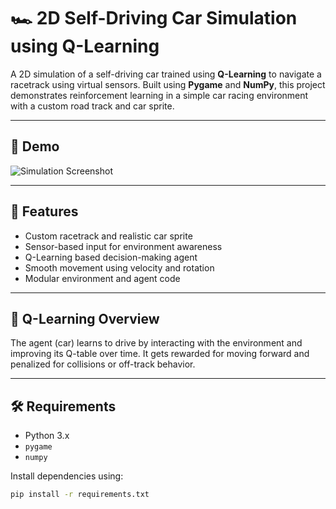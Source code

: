 # 🏎️ 2D Self-Driving Car Simulation using Q-Learning

A 2D simulation of a self-driving car trained using **Q-Learning** to navigate a racetrack using virtual sensors. Built using **Pygame** and **NumPy**, this project demonstrates reinforcement learning in a simple car racing environment with a custom road track and car sprite.

---

## 📸 Demo

![Simulation Screenshot](assets/screenshot.png)

---

## 🚗 Features

- Custom racetrack and realistic car sprite
- Sensor-based input for environment awareness
- Q-Learning based decision-making agent
- Smooth movement using velocity and rotation
- Modular environment and agent code

---

## 🧠 Q-Learning Overview

The agent (car) learns to drive by interacting with the environment and improving its Q-table over time. It gets rewarded for moving forward and penalized for collisions or off-track behavior.

---

## 🛠️ Requirements

- Python 3.x
- `pygame`
- `numpy`

Install dependencies using:

```bash
pip install -r requirements.txt

